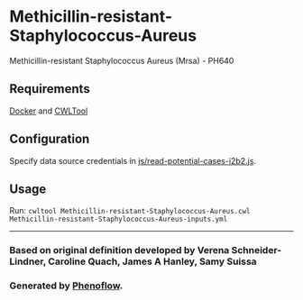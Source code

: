 # Methicillin-resistant-Staphylococcus-Aureus

Methicillin-resistant Staphylococcus Aureus (Mrsa) - PH640

## Requirements

[Docker](https://docs.docker.com/install/) and [CWLTool](https://github.com/common-workflow-language/cwltool#install)

## Configuration

Specify data source credentials in [js/read-potential-cases-i2b2.js](js/read-potential-cases-i2b2.js).

## Usage

Run: `cwltool Methicillin-resistant-Staphylococcus-Aureus.cwl Methicillin-resistant-Staphylococcus-Aureus-inputs.yml`

***

### Based on original definition developed by Verena Schneider-Lindner, Caroline Quach, James A Hanley, Samy Suissa
### Generated by [Phenoflow](https://kclhi.org/phenoflow).
